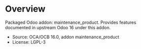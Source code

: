 # Overview

Packaged Odoo addon: maintenance_product. Provides features documented in upstream Odoo 16 under this addon.

- Source: OCA/OCB 16.0, addon maintenance_product
- License: LGPL-3
